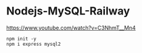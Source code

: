 # Nodejs-MySQL-Railway

https://www.youtube.com/watch?v=C3NhmT__Mn4

    npm init -y
    npm i express mysql2
